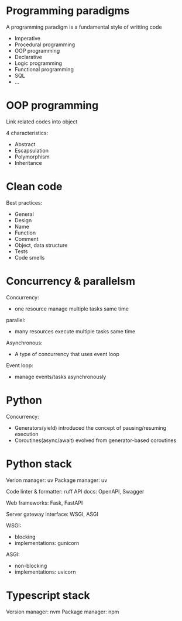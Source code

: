 
# Programming paradigms

A programming paradigm is a fundamental style of writting code

- Imperative
- Procedural programming
- OOP programming
- Declarative
- Logic programming
- Functional programming
- SQL
- ...

# OOP programming

Link related codes into object

4 characteristics:

- Abstract
- Escapsulation
- Polymorphism
- Inheritance

# Clean code

Best practices:

- General
- Design
- Name
- Function
- Comment
- Object, data structure
- Tests
- Code smells

# Concurrency & parallelsm

Concurrency:

- one resource manage multiple tasks same time

parallel:

- many resources execute multiple tasks same time

Asynchronous:

- A type of concurrency that uses event loop

Event loop:

- manage events/tasks asynchronously

# Python

Concurrency:

- Generators(yield) introduced the concept of pausing/resuming execution
- Coroutines(async/await) evolved from generator-based coroutines

# Python stack

Verion manager: uv
Package manager: uv

Code linter & formatter: ruff
API docs: OpenAPI, Swagger

Web frameworks: Fask, FastAPI

Server gateway interface: WSGI, ASGI

WSGI:

- blocking
- implementations: gunicorn

ASGI:

- non-blocking
- implementations: uvicorn

# Typescript stack

Version manager: nvm
Package manager: npm
